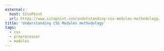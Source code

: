 ```yaml
---
external:
  host: SitePoint
  url: https://www.sitepoint.com/understanding-css-modules-methodology/
title: 'Understanding CSS Modules methodology'
tags:
  - css
  - preprocessor
  - modules
---
```

